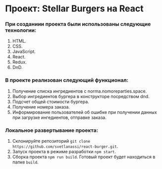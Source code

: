 # Проект: Stellar Burgers на React

### При созданиии проекта были использованы следующие технологии:

1. HTML.
2. CSS.
3. JavaScript.
4. React.
5. Redux.
6. DnD.

### В проекте реализован следующий функционал:

1. Получение списка ингредиентов с norma.nomoreparties.space.
2. Выбор ингредиентов бургера в конструкторе посредством dnd.
3. Подсчет общей стоимости бургера.
4. Получение номера заказа.
5. Информирование пользователей об ошибке при получении данных при загрузке ингедиентов, отправке заказа.

### Локальное развертывание проекта:

1. Склонируйте репозиторий `git clone https://github.com/svetlanassi/react-burger.git`.
2. Запуск проекта в режиме разработки `npm start`.
3. Сборка проекта `npm run build`. Готовый проект будет находиться в папке `build`.
